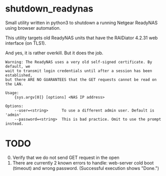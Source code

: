 # shutdown_readynas
Small utility written in python3 to shutdown a running Netgear ReadyNAS using browser automation.

This utility targets old ReadyNAS units that have the RAIDiator 4.2.31 web interface (on TLS1).

And yes, it is rather overkill. But it does the job.

```
Warning: The ReadyNAS uses a very old self-signed certificate. By default, we
wait to transmit login credentials until after a session has been established,
but there ARE NO GUARANTEES that the GET requests cannot be read on the LAN.

Usage:
    {sys.argv[0]} [options] <NAS IP address>

Options:
    --user=<string>      To use a different admin user. Default is 'admin'
    --password=<string>  This is bad practice. Omit to use the prompt instead.
```

# TODO
0. Verify that we do not send GET request in the open
1. There are currently 2 known errors to handle: web-server cold boot (timeout) and wrong password. (Successful execution shows "Done.")
